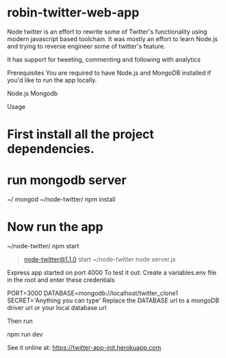 # robin-twitter-web-app

Node twitter is an effort to rewrite some of Twitter's functionality using modern javascript based toolchain. It was mostly an effort to learn Node.js and trying to reverse engineer some of twitter's feature.

It has support for tweeting, commenting and following with analytics

Prerequisites
You are required to have Node.js and MongoDB installed if you'd like to run the app locally.

Node.js
Mongodb


Usage
# First install all the project dependencies.
# run mongodb server
~/ mongod
~/node-twitter/ npm install
# Now run the app
~/node-twitter/ npm start

> node-twitter@1.1.0 start ~/node-twitter
> node server.js

Express app started on port 4000
To test it out:
Create a variables.env file in the root and enter these credentials

PORT=3000
DATABASE=mongodb://localhost/twitter_clone1
SECRET='Anything you can type'
Replace the DATABASE url to a mongoDB driver url or your local database url

Then run

npm run dev

See it online at:
https://twitter-app-init.herokuapp.com

